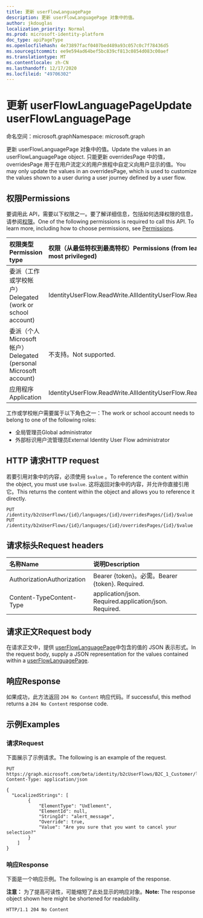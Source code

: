 ```yaml
---
title: 更新 userFlowLanguagePage
description: 更新 userFlowLanguagePage 对象中的值。
author: jkdouglas
localization_priority: Normal
ms.prod: microsoft-identity-platform
doc_type: apiPageType
ms.openlocfilehash: 4e73897facf0407bed489a93c057c0c7f78436d5
ms.sourcegitcommit: ee9e594ad64bef5bc839cf813c0854d083c00aef
ms.translationtype: MT
ms.contentlocale: zh-CN
ms.lasthandoff: 12/17/2020
ms.locfileid: "49706302"
---
```

# <a name="update-userflowlanguagepage"></a><span data-ttu-id="ef210-103">更新 userFlowLanguagePage</span><span class="sxs-lookup"><span data-stu-id="ef210-103">Update userFlowLanguagePage</span></span>

<span data-ttu-id="ef210-104">命名空间：microsoft.graph</span><span class="sxs-lookup"><span data-stu-id="ef210-104">Namespace: microsoft.graph</span></span>

<span data-ttu-id="ef210-105">更新 userFlowLanguagePage 对象中的值。</span><span class="sxs-lookup"><span data-stu-id="ef210-105">Update the values in an userFlowLanguagePage object.</span></span> <span data-ttu-id="ef210-106">只能更新 overridesPage 中的值，overridesPage 用于在用户流定义的用户旅程中自定义向用户显示的值。</span><span class="sxs-lookup"><span data-stu-id="ef210-106">You may only update the values in an overridesPage, which is used to customize the values shown to a user during a user journey defined by a user flow.</span></span>

## <a name="permissions"></a><span data-ttu-id="ef210-107">权限</span><span class="sxs-lookup"><span data-stu-id="ef210-107">Permissions</span></span>

<span data-ttu-id="ef210-p102">要调用此 API，需要以下权限之一。要了解详细信息，包括如何选择权限的信息，请参阅[权限](/graph/permissions-reference)。</span><span class="sxs-lookup"><span data-stu-id="ef210-p102">One of the following permissions is required to call this API. To learn more, including how to choose permissions, see [Permissions](/graph/permissions-reference).</span></span>

|<span data-ttu-id="ef210-110">权限类型</span><span class="sxs-lookup"><span data-stu-id="ef210-110">Permission type</span></span>      | <span data-ttu-id="ef210-111">权限（从最低特权到最高特权）</span><span class="sxs-lookup"><span data-stu-id="ef210-111">Permissions (from least to most privileged)</span></span>              |
|:--------------------|:---------------------------------------------------------|
|<span data-ttu-id="ef210-112">委派（工作或学校帐户）</span><span class="sxs-lookup"><span data-stu-id="ef210-112">Delegated (work or school account)</span></span>|<span data-ttu-id="ef210-113">IdentityUserFlow.ReadWrite.All</span><span class="sxs-lookup"><span data-stu-id="ef210-113">IdentityUserFlow.ReadWrite.All</span></span>|
|<span data-ttu-id="ef210-114">委派（个人 Microsoft 帐户）</span><span class="sxs-lookup"><span data-stu-id="ef210-114">Delegated (personal Microsoft account)</span></span>| <span data-ttu-id="ef210-115">不支持。</span><span class="sxs-lookup"><span data-stu-id="ef210-115">Not supported.</span></span>|
|<span data-ttu-id="ef210-116">应用程序</span><span class="sxs-lookup"><span data-stu-id="ef210-116">Application</span></span>|<span data-ttu-id="ef210-117">IdentityUserFlow.ReadWrite.All</span><span class="sxs-lookup"><span data-stu-id="ef210-117">IdentityUserFlow.ReadWrite.All</span></span>|

<span data-ttu-id="ef210-118">工作或学校帐户需要属于以下角色之一：</span><span class="sxs-lookup"><span data-stu-id="ef210-118">The work or school account needs to belong to one of the following roles:</span></span>

* <span data-ttu-id="ef210-119">全局管理员</span><span class="sxs-lookup"><span data-stu-id="ef210-119">Global administrator</span></span>
* <span data-ttu-id="ef210-120">外部标识用户流管理员</span><span class="sxs-lookup"><span data-stu-id="ef210-120">External Identity User Flow administrator</span></span>

## <a name="http-request"></a><span data-ttu-id="ef210-121">HTTP 请求</span><span class="sxs-lookup"><span data-stu-id="ef210-121">HTTP request</span></span>

<span data-ttu-id="ef210-122">若要引用对象中的内容，必须使用 `$value` 。</span><span class="sxs-lookup"><span data-stu-id="ef210-122">To reference the content within the object, you must use `$value`.</span></span> <span data-ttu-id="ef210-123">这将返回对象中的内容，并允许你直接引用它。</span><span class="sxs-lookup"><span data-stu-id="ef210-123">This returns the content within the object and allows you to reference it directly.</span></span>

<!-- {
  "blockType": "ignored"
}
-->

``` http
PUT /identity/b2cUserFlows/{id}/languages/{id}/overridesPages/{id}/$value
PUT /identity/b2xUserFlows/{id}/languages/{id}/overridesPages/{id}/$value
```

## <a name="request-headers"></a><span data-ttu-id="ef210-124">请求标头</span><span class="sxs-lookup"><span data-stu-id="ef210-124">Request headers</span></span>

|<span data-ttu-id="ef210-125">名称</span><span class="sxs-lookup"><span data-stu-id="ef210-125">Name</span></span>|<span data-ttu-id="ef210-126">说明</span><span class="sxs-lookup"><span data-stu-id="ef210-126">Description</span></span>|
|:---|:---|
|<span data-ttu-id="ef210-127">Authorization</span><span class="sxs-lookup"><span data-stu-id="ef210-127">Authorization</span></span>|<span data-ttu-id="ef210-p104">Bearer {token}。必需。</span><span class="sxs-lookup"><span data-stu-id="ef210-p104">Bearer {token}. Required.</span></span>|
|<span data-ttu-id="ef210-130">Content-Type</span><span class="sxs-lookup"><span data-stu-id="ef210-130">Content-Type</span></span>|<span data-ttu-id="ef210-p105">application/json. Required.</span><span class="sxs-lookup"><span data-stu-id="ef210-p105">application/json. Required.</span></span>|

## <a name="request-body"></a><span data-ttu-id="ef210-133">请求正文</span><span class="sxs-lookup"><span data-stu-id="ef210-133">Request body</span></span>

<span data-ttu-id="ef210-134">在请求正文中，提供 [userFlowLanguagePage](../resources/userflowlanguagepage.md)中包含的值的 JSON 表示形式。</span><span class="sxs-lookup"><span data-stu-id="ef210-134">In the request body, supply a JSON representation for the values contained within a [userFlowLanguagePage](../resources/userflowlanguagepage.md).</span></span>

## <a name="response"></a><span data-ttu-id="ef210-135">响应</span><span class="sxs-lookup"><span data-stu-id="ef210-135">Response</span></span>

<span data-ttu-id="ef210-136">如果成功，此方法返回 `204 No Content` 响应代码。</span><span class="sxs-lookup"><span data-stu-id="ef210-136">If successful, this method returns a `204 No Content` response code.</span></span>

## <a name="examples"></a><span data-ttu-id="ef210-137">示例</span><span class="sxs-lookup"><span data-stu-id="ef210-137">Examples</span></span>

### <a name="request"></a><span data-ttu-id="ef210-138">请求</span><span class="sxs-lookup"><span data-stu-id="ef210-138">Request</span></span>

<span data-ttu-id="ef210-139">下面展示了示例请求。</span><span class="sxs-lookup"><span data-stu-id="ef210-139">The following is an example of the request.</span></span>

<!-- {
  "blockType": "request",
  "name": "update_overridespages"
}
-->

``` http
PUT https://graph.microsoft.com/beta/identity/b2cUserFlows/B2C_1_Customer/languages/en/overridesPages/phonefactor/$value
Content-Type: application/json

{
  "LocalizedStrings": [
        {
            "ElementType": "UxElement",
            "ElementId": null,
            "StringId": "alert_message",
            "Override": true,
            "Value": "Are you sure that you want to cancel your selection?"
        }
    ]
}
```

### <a name="response"></a><span data-ttu-id="ef210-140">响应</span><span class="sxs-lookup"><span data-stu-id="ef210-140">Response</span></span>

<span data-ttu-id="ef210-141">下面是一个响应示例。</span><span class="sxs-lookup"><span data-stu-id="ef210-141">The following is an example of the response.</span></span>

<span data-ttu-id="ef210-142">**注意：** 为了提高可读性，可能缩短了此处显示的响应对象。</span><span class="sxs-lookup"><span data-stu-id="ef210-142">**Note:** The response object shown here might be shortened for readability.</span></span>
<!-- {
  "blockType": "response",
  "truncated": true
}
-->

``` http
HTTP/1.1 204 No Content
```
